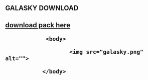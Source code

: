 <!DOCTYPE html>
<html lang="en" dir="ltr">
  <head>
    <meta charset="utf-8">
    <title>GALASKY  click on download pack to get to the download</title>
  </head> <h2>GALASKY DOWNLOAD<h2>
  
 </body>  <a href="https://www.mediafire.com/file/zfndvf21291y0cp/%25C2%25A75GALA%25C2%25A7bSKY_%25C2%25A7016x.zip/file">download pack here </a>


</html>
<!DOCTYPE html>
<html lang="en" dir="ltr">
  <head>
    <meta charset="utf-8">
    <title></title>
  </head>


                <body>

                       <img src="galasky.png" alt="">

               </body>
</html>


